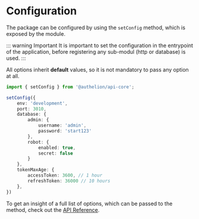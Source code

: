 # Configuration 

The package can be configured by using the `setConfig` method,
which is exposed by the module.

::: warning Important
It is important to set the configuration in the entrypoint of the application,
before registering any sub-modul (http or database) is used.
::: 

All options inherit **default** values, so it is not mandatory to pass any option at all.

```typescript
import { setConfig } from '@authelion/api-core';

setConfig({
    env: 'development',
    port: 3010,
    database: {
        admin: {
            username: 'admin',
            password: 'start123'
        },
        robot: {
            enabled: true,
            secret: false
        }
    },
    tokenMaxAge: {
        accessToken: 3600, // 1 hour
        refreshToken: 36000 // 10 hours
    },
})
```

To get an insight of a full list of options, which can be passed to the method, check out the [API Reference]().
